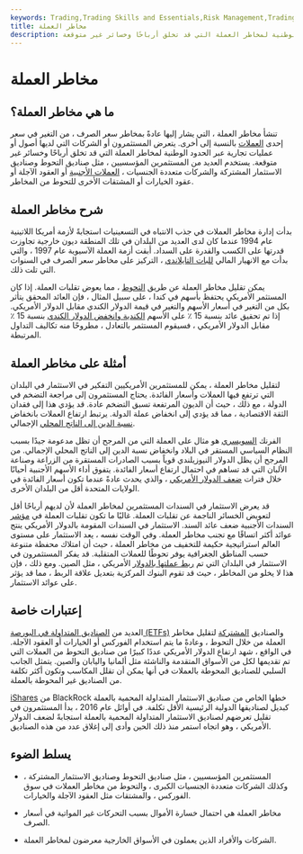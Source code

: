 ```yaml
---
keywords: Trading,Trading Skills and Essentials,Risk Management,Trading Skills
title: مخاطر العملة
description: مخاطر العملة هي شكل من أشكال المخاطر التي تنشأ من التغير في سعر عملة مقابل أخرى. يتعرض المستثمرون أو الشركات التي لديها أصول أو عمليات تجارية عبر الحدود الوطنية لمخاطر العملة التي قد تخلق أرباحًا وخسائر غير متوقعة.
---
```


# مخاطر العملة
## ما هي مخاطر العملة؟

تنشأ مخاطر العملة ، التي يشار إليها عادةً بمخاطر سعر الصرف ، من التغير في سعر إحدى [العملات](/currency) بالنسبة إلى أخرى. يتعرض المستثمرون أو الشركات التي لديها أصول أو عمليات تجارية عبر الحدود الوطنية لمخاطر العملة التي قد تخلق أرباحًا وخسائر غير متوقعة. يستخدم العديد من المستثمرين المؤسسيين ، مثل صناديق التحوط وصناديق الاستثمار المشتركة والشركات متعددة الجنسيات ، [العملات الأجنبية](/forex) أو العقود الآجلة أو عقود الخيارات أو المشتقات الأخرى للتحوط من المخاطر.

## شرح مخاطر العملة

بدأت إدارة مخاطر العملات في جذب الانتباه في التسعينيات استجابةً لأزمة أمريكا اللاتينية عام 1994 عندما كان لدى العديد من البلدان في تلك المنطقة ديون خارجية تجاوزت قدرتها على الكسب والقدرة على السداد. أبقت أزمة العملة الآسيوية عام 1997 ، والتي بدأت مع الانهيار المالي [للبات التايلاندي](/thb-thai-baht) ، التركيز على مخاطر سعر الصرف في السنوات التي تلت ذلك.

يمكن تقليل مخاطر العملة عن طريق [التحوط](/hedge) ، مما يعوض تقلبات العملة. إذا كان المستثمر الأمريكي يحتفظ بأسهم في كندا ، على سبيل المثال ، فإن العائد المحقق يتأثر بكل من التغير في أسعار الأسهم والتغير في قيمة الدولار الكندي مقابل الدولار الأمريكي. إذا تم تحقيق عائد بنسبة 15 ٪ على الأسهم [الكندية وانخفض الدولار الكندي](/loonie) بنسبة 15 ٪ مقابل الدولار الأمريكي ، فسيقوم المستثمر بالتعادل ، مطروحًا منه تكاليف التداول المرتبطة.

## أمثلة على مخاطر العملة

لتقليل مخاطر العملة ، يمكن للمستثمرين الأمريكيين التفكير في الاستثمار في البلدان التي ترتفع فيها العملات وأسعار الفائدة. يحتاج المستثمرون إلى مراجعة التضخم في الدولة ، مع ذلك ، حيث أن الديون المرتفعة تسبق التضخم عادة. قد يؤدي هذا إلى فقدان الثقة الاقتصادية ، مما قد يؤدي إلى انخفاض عملة الدولة. يرتبط ارتفاع العملات بانخفاض [نسبة الدين إلى الناتج المحلي](/debtgdpratio) الإجمالي.

الفرنك [السويسري](/usd-chf-us-dollar-swiss-franc-currency-pair) هو مثال على العملة التي من المرجح أن تظل مدعومة جيدًا بسبب النظام السياسي المستقر في البلاد وانخفاض نسبة الدين إلى الناتج المحلي الإجمالي. من المرجح أن يظل الدولار النيوزيلندي قوياً بسبب الصادرات المستقرة من الزراعة وصناعة الألبان التي قد تساهم في احتمال ارتفاع أسعار الفائدة. يتفوق أداء الأسهم الأجنبية أحيانًا خلال فترات [ضعف الدولار الأمريكي](/weak-dollar) ، والذي يحدث عادةً عندما تكون أسعار الفائدة في الولايات المتحدة أقل من البلدان الأخرى.

قد يعرض الاستثمار في السندات المستثمرين لمخاطر العملة لأن لديهم أرباحًا أقل لتعويض الخسائر الناجمة عن تقلبات العملة. غالبًا ما تكون تقلبات العملة في [مؤشر](/index) السندات الأجنبية ضعف عائد السند. الاستثمار في السندات المقومة بالدولار الأمريكي ينتج عوائد أكثر اتساقًا مع تجنب مخاطر العملة. وفي الوقت نفسه ، يعد الاستثمار على مستوى العالم استراتيجية حكيمة للتخفيف من مخاطر العملة ، حيث أن امتلاك محفظة متنوعة حسب المناطق الجغرافية يوفر تحوطًا للعملات المتقلبة. قد يفكر المستثمرون في الاستثمار في البلدان التي تم [ربط عملتها بالدولار](/currency-peg) الأمريكي ، مثل الصين. ومع ذلك ، فإن هذا لا يخلو من المخاطر ، حيث قد تقوم البنوك المركزية بتعديل علاقة الربط ، مما قد يؤثر على عوائد الاستثمار.

## إعتبارات خاصة

العديد من [الصناديق المتداولة في البورصة (ETFs)](/etf) والصناديق [المشتركة](/mutualfund) لتقليل مخاطر العملة من خلال التحوط ، وعادةً ما يتم استخدام الفوركس أو الخيارات أو العقود الآجلة. في الواقع ، شهد ارتفاع الدولار الأمريكي عددًا كبيرًا من صناديق التحوط من العملات التي تم تقديمها لكل من الأسواق المتقدمة والناشئة مثل ألمانيا واليابان والصين. يتمثل الجانب السلبي للصناديق المحوطة بالعملات في أنها يمكن أن تقلل المكاسب وتكون أكثر تكلفة من الصناديق غير المحوطة بالعملة.

[iShares](/ishares) من BlackRock خطها الخاص من صناديق الاستثمار المتداولة المحمية بالعملة كبديل لصناديقها الدولية الرئيسية الأقل تكلفة. في أوائل عام 2016 ، بدأ المستثمرون في تقليل تعرضهم لصناديق الاستثمار المتداولة المحمية بالعملة استجابةً لضعف الدولار الأمريكي ، وهو اتجاه استمر منذ ذلك الحين وأدى إلى إغلاق عدد من هذه الصناديق.

## يسلط الضوء

- المستثمرين المؤسسيين ، مثل صناديق التحوط وصناديق الاستثمار المشتركة ، وكذلك الشركات متعددة الجنسيات الكبرى ، والتحوط من مخاطر العملات في سوق الفوركس ، والمشتقات مثل العقود الآجلة والخيارات.

- مخاطر العملة هي احتمال خسارة الأموال بسبب التحركات غير المواتية في أسعار الصرف.

- الشركات والأفراد الذين يعملون في الأسواق الخارجية معرضون لمخاطر العملة.

